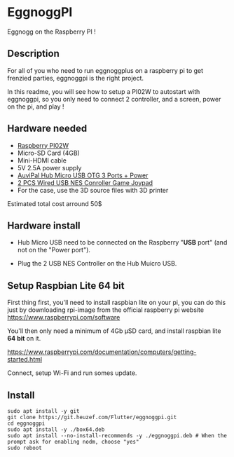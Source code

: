 # EggnoggPI

Eggnogg on the Raspberry PI !

## Description

For all of you who need to run eggnoggplus on a raspberry pi to get frenzied parties, eggnoggpi is the right project.

In this readme, you will see how to setup a PI02W to autostart with eggnoggpi, so you only need to connect 2 controller, and a screen, power on the pi, and play !

## Hardware needed

* [Raspberry PI02W](https://www.kubii.com/en/nano-computers/3455-raspberry-pi-zero-2-w-5056561800004.html)
* Micro-SD Card (4GB)
* Mini-HDMI cable
* 5V 2.5A power supply
* [AuviPal Hub Micro USB OTG 3 Ports + Power](https://www.amazon.fr/gp/product/B083WML1XB)
* [2 PCS Wired USB NES Conroller Game Joypad](https://fr.aliexpress.com/item/1005001611443967.html)
* For the case, use the 3D source files with 3D printer

Estimated total cost arround 50$

## Hardware install

* Hub Micro USB need to be connected on the Raspberry "**USB** port" (and not on the "Power port"). 

* Plug the 2 USB NES Controller on the Hub Muicro USB.

## Setup Raspbian Lite 64 bit

First thing first, you'll need to install raspbian lite on your pi, you can do this just by downloading rpi-image from the official raspberry pi website https://www.raspberrypi.com/software

You'll then only need a minimum of 4Gb µSD card, and install raspbian lite **64 bit** on it.

https://www.raspberrypi.com/documentation/computers/getting-started.html

Connect, setup Wi-Fi and run somes update.

## Install

```shell
sudo apt install -y git 
git clone https://git.heuzef.com/Flutter/eggnoggpi.git
cd eggnoggpi
sudo apt install -y ./box64.deb 
sudo apt install --no-install-recommends -y ./eggnoggpi.deb # When the prompt ask for enabling nodm, choose "yes"
sudo reboot
```

